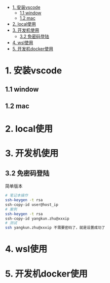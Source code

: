 - [1. 安装vscode](#1-安装vscode)
  - [1.1 window](#11-window)
  - [1.2 mac](#12-mac)
- [2. local使用](#2-local使用)
- [3. 开发机使用](#3-开发机使用)
  - [3.2 免密码登陆](#32-免密码登陆)
- [4. wsl使用](#4-wsl使用)
- [5. 开发机docker使用](#5-开发机docker使用)

# 1. 安装vscode
## 1.1 window 
## 1.2 mac

# 2. local使用


# 3. 开发机使用
## 3.2 免密码登陆
简单版本
```bash
# 笔记本操作
ssh-keygen -t rsa
ssh-copy-id user@host_ip
# 案例
ssh-keygen -t rsa
ssh-copy-id yangkun.zhu@xxxip
# 测试
ssh yangkun.zhu@xxxip 不需要密码了，就是设置成功了
```

# 4. wsl使用


# 5. 开发机docker使用

